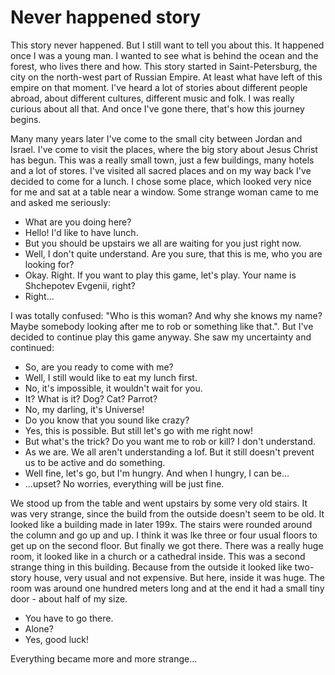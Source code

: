 # Never happened story

This story never happened. But I still want to tell you about this.
It happened once I was a young man. I wanted to see what is behind the ocean and the forest, who lives there and how.
This story started in Saint-Petersburg, the city on the north-west part of Russian Empire. At least what have left of
this empire on that moment. I've heard a lot of stories about different people abroad, about different cultures,
different music and folk. I was really curious about all that. And once I've gone there, that's how this journey begins.

Many many years later I've come to the small city between Jordan and Israel. I've come to visit the places, where the
big story about Jesus Christ has begun. This was a really small town, just a few buildings, many hotels and a lot of
stores. I've visited all sacred places and on my way back I've decided to come for a lunch. I chose some place, which
looked very nice for me and sat at a table near a window. Some strange woman came to me and asked me seriously:

- What are you doing here?
- Hello! I'd like to have lunch.
- But you should be upstairs we all are waiting for you just right now.
- Well, I don't quite understand. Are you sure, that this is me, who you are looking for?
- Okay. Right. If you want to play this game, let's play. Your name is Shchepotev Evgenii, right?
- Right...

I was totally confused: "Who is this woman? And why she knows my name? Maybe somebody looking after me to rob or
something like that.". But I've decided to continue play this game anyway. She saw my uncertainty and continued:

- So, are you ready to come with me?
- Well, I still would like to eat my lunch first.
- No, it's impossible, it wouldn't wait for you.
- It? What is it? Dog? Cat? Parrot?
- No, my darling, it's Universe!
- Do you know that you sound like crazy?
- Yes, this is possible. But still let's go with me right now!
- But what's the trick? Do you want me to rob or kill? I don't understand.
- As we are. We all aren't understanding a lof. But it still doesn't prevent us to be active and do something.
- Well fine, let's go, but I'm hungry. And when I hungry, I can be...
- ...upset? No worries, everything will be just fine.

We stood up from the table and went upstairs by some very old stairs. It was very strange, since the build from the
outside doesn't seem to be old. It looked like a building made in later 199x. The stairs were rounded around the column
and go up and up. I think it was lke three or four usual floors to get up on the second floor. But finally we got there.
There was a really huge room, it looked like in a church or a cathedral inside. This was a second strange thing in this
building. Because from the outside it looked like two-story house, very usual and not expensive. But here, inside it was
huge. The room was around one hundred meters long and at the end it had a small tiny door - about half of my size.

- You have to go there.
- Alone?
- Yes, good luck!

Everything became more and more strange...

